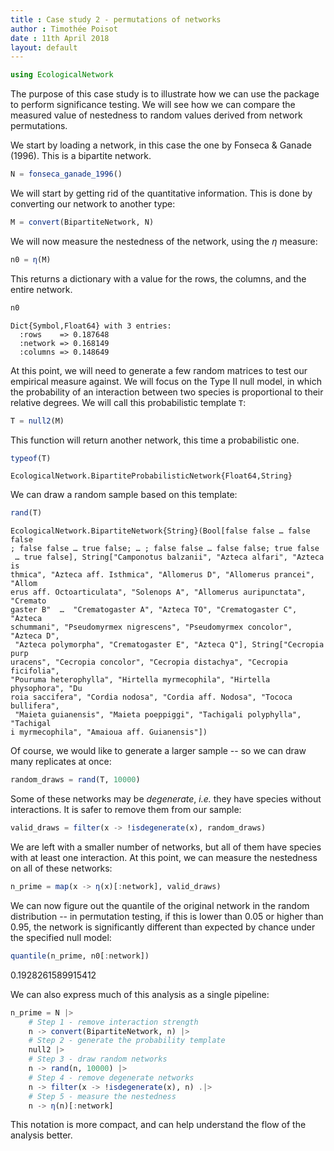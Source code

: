 ```yaml
---
title : Case study 2 - permutations of networks
author : Timothée Poisot
date : 11th April 2018
layout: default
---
```


````julia
using EcologicalNetwork
````





The purpose of this case study is to illustrate how we can use the package to
perform significance testing. We will see how we can compare the measured
value of nestedness to random values derived from network permutations.



We start by loading a network, in this case the one by Fonseca & Ganade
(1996). This is a bipartite network.

````julia
N = fonseca_ganade_1996()
````




We will start by getting rid of the quantitative information. This is done by
converting our network to another type:

````julia
M = convert(BipartiteNetwork, N)
````





We will now measure the nestedness of the network, using the $\eta$ measure:

````julia
n0 = η(M)
````




This returns a dictionary with a value for the rows, the columns, and the
entire network.

````julia
n0
````


````
Dict{Symbol,Float64} with 3 entries:
  :rows    => 0.187648
  :network => 0.168149
  :columns => 0.148649
````




At this point, we will need to generate a few random matrices to test our
empirical measure against. We will focus on the Type II null model, in which
the probability of an interaction between two species is proportional to
their relative degrees. We will call this probabilistic template `T`:

````julia
T = null2(M)
````





This function will return another network, this time a probabilistic one.

````julia
typeof(T)
````


````
EcologicalNetwork.BipartiteProbabilisticNetwork{Float64,String}
````





We can draw a random sample based on this template:

````julia
rand(T)
````


````
EcologicalNetwork.BipartiteNetwork{String}(Bool[false false … false false
; false false … true false; … ; false false … false false; true false
 … true false], String["Camponotus balzanii", "Azteca alfari", "Azteca is
thmica", "Azteca aff. Isthmica", "Allomerus D", "Allomerus prancei", "Allom
erus aff. Octoarticulata", "Solenops A", "Allomerus auripunctata", "Cremato
gaster B"  …  "Crematogaster A", "Azteca TO", "Crematogaster C", "Azteca 
schummani", "Pseudomyrmex nigrescens", "Pseudomyrmex concolor", "Azteca D",
 "Azteca polymorpha", "Crematogaster E", "Azteca Q"], String["Cecropia purp
uracens", "Cecropia concolor", "Cecropia distachya", "Cecropia ficifolia", 
"Pouruma heterophylla", "Hirtella myrmecophila", "Hirtella physophora", "Du
roia saccifera", "Cordia nodosa", "Cordia aff. Nodosa", "Tococa bullifera",
 "Maieta guianensis", "Maieta poeppiggi", "Tachigali polyphylla", "Tachigal
i myrmecophila", "Amaioua aff. Guianensis"])
````





Of course, we would like to generate a larger sample -- so we can draw many
replicates at once:

````julia
random_draws = rand(T, 10000)
````




Some of these networks may be *degenerate*, *i.e.* they have species without
interactions. It is safer to remove them from our sample:

````julia
valid_draws = filter(x -> !isdegenerate(x), random_draws)
````




We are left with a smaller number of networks, but all of them have species
with at least one interaction. At this point, we can measure the nestedness
on all of these networks:

````julia
n_prime = map(x -> η(x)[:network], valid_draws)
````




We can now figure out the quantile of the original network in the random
distribution -- in permutation testing, if this is lower than 0.05 or higher
than 0.95, the network is significantly different than expected by chance
under the specified null model:

````julia
quantile(n_prime, n0[:network])
````



0.1928261589915412


We can also express much of this analysis as a single pipeline:

````julia
n_prime = N |>
    # Step 1 - remove interaction strength
    n -> convert(BipartiteNetwork, n) |>
    # Step 2 - generate the probability template
    null2 |>
    # Step 3 - draw random networks
    n -> rand(n, 10000) |>
    # Step 4 - remove degenerate networks
    n -> filter(x -> !isdegenerate(x), n) .|>
    # Step 5 - measure the nestedness
    n -> η(n)[:network]
````




This notation is more compact, and can help understand the flow of the
analysis better.
